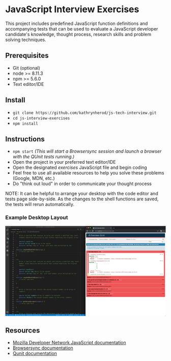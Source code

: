 # JavaScript Interview Exercises

This project includes predefined JavaScript function definitions and accompanying tests that can be used to evaluate a JavaScript developer candidate's knowledge, thought process, research skills and problem solving techniques.

## Prerequisites

* Git (optional)
* node >= 8.11.3
* npm >= 5.6.0
* Text editor/IDE

## Install

* `git clone https://github.com/kathrynherod/js-tech-interview.git`
* `cd js-interview-exercises`
* `npm install`

## Instructions

* `npm start` _(This will start a _Browsersync_ session and launch a browser with the _QUnit_ tests running.)_
* Open the project in your preferred text editor/IDE
* Open the designated _exercises_ JavaScript file and begin coding
* Feel free to use all available resources to help you solve these problems (Google, MDN, etc.)
* Do "think out loud" in order to communicate your thought process

NOTE: It can be helpful to arrange your desktop with the code editor and tests page side-by-side. As the changes to the shell functions are saved, the tests will rerun automatically.

### Example Desktop Layout

![alt Example desktop setup](documentation/images/screenshot_environment.png "Example desktop setup")

## Resources

* [Mozilla Developer Network JavaScript documentation](https://developer.mozilla.org/en-US/docs/Web/JavaScript)
* [Browsersync documentation](https://www.browsersync.io/docs)
* [Qunit documentation](https://api.qunitjs.com/)
